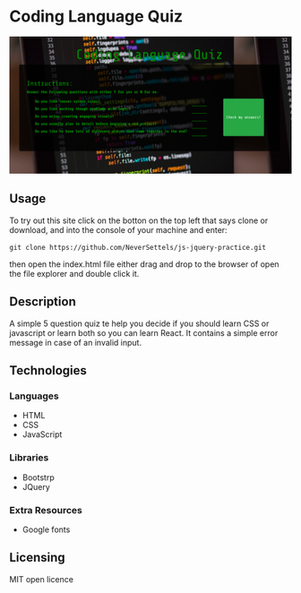 # Coding Language Quiz

![alt text](images/screenshoot.png "screenshot of quiz")

## Usage
To try out this site click on the botton on the top  left that says clone or download, and into the console of your machine and enter:

    git clone https://github.com/NeverSettels/js-jquery-practice.git

then open the index.html file either drag and drop to the browser of open the file explorer and double click it.

## Description
A simple 5 question quiz te help you decide if you should learn CSS or javascript or learn both so you can learn React. It contains a simple error message in case of an invalid input.

## Technologies
### Languages
* HTML
* CSS
* JavaScript

### Libraries
* Bootstrp
* JQuery

### Extra Resources 
* Google fonts

## Licensing

MIT open licence 

